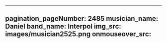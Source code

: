 ------
pagination_pageNumber: 2485
musician_name: Daniel
band_name: Interpol
img_src: images/musician2525.png
onmouseover_src: 
------